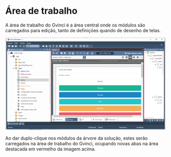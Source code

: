 # Área de trabalho

A área de trabalho do Gvinci é a área central onde os módulos são carregados para edição, tanto de definições quando de desenho de telas.

![](../../../.gitbook/assets/image%20%28150%29.png)

Ao dar duplo-clique nos módulos da árvore da solução, estes serão carregados na área de trabalho do Gvinci, ocupando novas abas na área destacada em vermelho da imagem acima.

